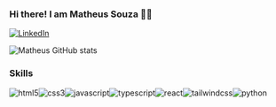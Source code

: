 ### Hi there! I am Matheus Souza 👋🏼

[![LinkedIn](https://img.shields.io/badge/LinkedIn-0077B5?style=for-the-badge&logo=linkedin&logoColor=white)](https://www.linkedin.com/in/matheus-souza-425b651a4/)


![Matheus GitHub stats](https://github-readme-stats.vercel.app/api?username=m4thzs&show_icons=true&theme=radical)

### Skills

<div style="display: flex; flex-direction: row; flex-wrap:wrap;">
  <img alt="html5" src="https://img.shields.io/badge/HTML5-E34F26?style=for-the-badge&logo=html5&logoColor=white"/>
  <img alt="css3" src="https://img.shields.io/badge/CSS3-1572B6?style=for-the-badge&logo=css3&logoColor=white"/>
  <img alt="javascript" src="https://img.shields.io/badge/JavaScript-F7DF1E?style=for-the-badge&logo=javascript&logoColor=black"/>
  <img alt="typescript" src="https://img.shields.io/badge/TypeScript-007ACC?style=for-the-badge&logo=typescript&logoColor=white"/>
  <img alt="react" src="https://img.shields.io/badge/React-20232A?style=for-the-badge&logo=react&logoColor=61DAFB"/>
  <img alt="tailwindcss" src="https://img.shields.io/badge/Tailwind_CSS-38B2AC?style=for-the-badge&logo=tailwind-css&logoColor=white"/>
  <img alt="python" src="https://img.shields.io/badge/Python-14354C?style=for-the-badge&logo=python&logoColor=white"/>
</div>
